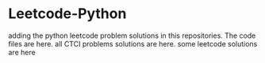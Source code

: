 # Leetcode-Python
adding the python leetcode problem solutions in this repositories. 
The code files are here.
all CTCI problems solutions are here.
some leetcode solutions are here







































































































































































































































































































































































































































































































































































































































































































